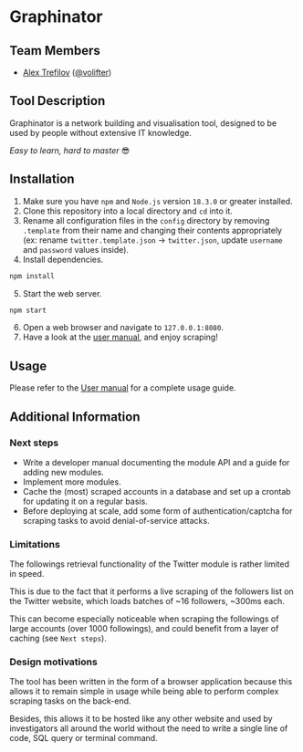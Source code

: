 # Graphinator

## Team Members
* [Alex Trefilov](https://alex.trefilov.dev/)
([@volifter](https://github.com/Volifter))

## Tool Description
Graphinator is a network building and visualisation tool, designed to be used
by people without extensive IT knowledge.

*Easy to learn, hard to master* 😎

## Installation
1. Make sure you have `npm` and `Node.js` version `18.3.0` or greater installed.
2. Clone this repository into a local directory and `cd` into it.
3. Rename all configuration files in the `config` directory by removing
`.template` from their name and changing their contents appropriately
(ex: rename `twitter.template.json` -> `twitter.json`, update `username` and
`password` values inside).
4. Install dependencies.
```sh
npm install
```
5. Start the web server.
```sh
npm start
```
6. Open a web browser and navigate to `127.0.0.1:8080`.
7. Have a look at the [user manual](./MANUAL.md), and enjoy scraping!

## Usage
Please refer to the [User manual](./MANUAL.md) for a complete usage guide.

## Additional Information

### Next steps
* Write a developer manual documenting the module API and a guide for adding new
modules.
* Implement more modules.
* Cache the (most) scraped accounts in a database and set up a crontab for
updating it on a regular basis.
* Before deploying at scale, add some form of authentication/captcha for
scraping tasks to avoid denial-of-service attacks.

### Limitations
The followings retrieval functionality of the Twitter module is rather limited
in speed.

This is due to the fact that it performs a live scraping of the followers list
on the Twitter website, which loads batches of ~16 followers, ~300ms each.

This can become especially noticeable when scraping the followings of large
accounts (over 1000 followings), and could benefit from a layer of caching
(see `Next steps`).

### Design motivations
The tool has been written in the form of a browser application because this
allows it to remain simple in usage while being able to perform complex scraping
tasks on the back-end.

Besides, this allows it to be hosted like any other website and used by
investigators all around the world without the need to write a single line of
code, SQL query or terminal command.

